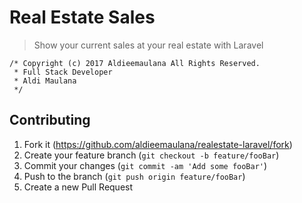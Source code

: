 # Real Estate Sales
> Show your current sales at your real estate with Laravel

```
/* Copyright (c) 2017 Aldieemaulana All Rights Reserved.
 * Full Stack Developer
 * Aldi Maulana 
 */
 ```

## Contributing
1. Fork it (<https://github.com/aldieemaulana/realestate-laravel/fork>)
2. Create your feature branch (`git checkout -b feature/fooBar`)
3. Commit your changes (`git commit -am 'Add some fooBar'`)
4. Push to the branch (`git push origin feature/fooBar`)
5. Create a new Pull Request
